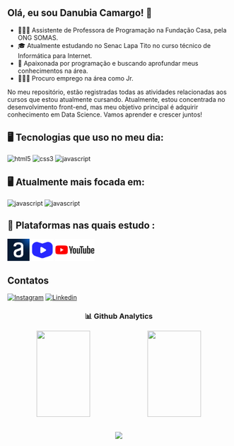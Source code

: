 ## Olá, eu sou Danubia Camargo! 👋

- 👩🏽‍💻 Assistente de Professora de Programação na Fundação Casa, pela ONG SOMAS.
- 🎓 Atualmente estudando no Senac Lapa Tito no curso técnico de Informática para Internet.
- 🚀 Apaixonada por programação e buscando aprofundar meus conhecimentos na área.
- 👩🏽‍💻 Procuro emprego na área como Jr.

No meu repositório, estão registradas todas as atividades relacionadas aos cursos que estou atualmente cursando. Atualmente, estou concentrada no desenvolvimento front-end, mas meu objetivo principal é adquirir conhecimento em Data Science.
Vamos aprender e crescer juntos!

## 🖥️ Tecnologias que uso no meu dia:
<div style="display:inline">
<img align="center" alt="html5" src="https://img.shields.io/badge/HTML5-E34F26?style=for-the-badge&logo=html5&logoColor=white"/>
<img align="center" alt="css3" src="https://img.shields.io/badge/CSS3-1572B6?style=for-the-badge&logo=css3&logoColor=white"/>
<img align="center" alt="javascript" src="https://img.shields.io/badge/JavaScript-F7DF1E?style=for-the-badge&logo=javascript&logoColor=black"/>
</div>



## 🖥️ Atualmente mais focada em:
<div style="display:inline">
<img align="center" alt="javascript" src="https://img.shields.io/badge/Python-3776AB?style=for-the-badge&logo=python&logoColor=white"/>
<img align="center" alt="javascript" src="https://img.shields.io/badge/Amazon_AWS-232F3E?style=for-the-badge&logo=amazon-aws&logoColor=whitee"/>
</div>        

## 🚀 Plataformas nas quais estudo :
<div style="display:inline">
<img widtg="50px" height="50px" alt="alura" src="alura.jpg"/>
<img widtg="50px" height="50px" alt="alura" src="cursoemvideo.png"/>
<img widtg="50px" height="50px" alt="youtube" src="YouTube-logo.png"/>


</div> 

## Contatos


[![Instagram](https://img.shields.io/badge/Instagram-E4405F?style=for-the-badge&logo=instagram&logoColor=white)](https://instagram.com/dc.nunubs)
[![Linkedin](https://img.shields.io/badge/LinkedIn-0077B5?style=for-the-badge&logo=linkedin&logoColor=white)](https://www.linkedin.com/in/dc-danubia/)


<div align="center">
 <h3>📊 Github Analytics</h3>
<img width="49%" height="195px" src= "https://github-readme-stats.vercel.app/api?username=danubiabcamargo&theme=merko" /> 
<img width="49%" height="195px" src= "https://github-readme-stats.vercel.app/api/top-langs/?username=danubiabcamargo&layout=compact&theme=merko"/>
</div>

</br>
<p align="center">   <img alingn="center" src="https://profile-counter.glitch.me/danubiabcamargo/count.svg" /></p>
